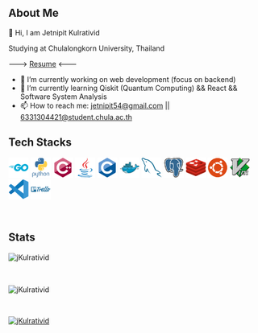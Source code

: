 <!--
**jKulrativid/jKulrativid** is a ✨ _special_ ✨ repository because its `README.md` (this file) appears on your GitHub profile.

Here are some ideas to get you started:

- 🔭 I’m currently working on ...
- 🌱 I’m currently learning ...
- 👯 I’m looking to collaborate on ...
- 🤔 I’m looking for help with ...
- 💬 Ask me about ...
- 📫 How to reach me: ...
- 😄 Pronouns: ...
- ⚡ Fun fact: ...
-->

## About Me

👋 Hi, I am Jetnipit Kulrativid

Studying at Chulalongkorn University, Thailand

---> [Resume](resume.pdf) <---
    
- 🔭 I’m currently working on web development (focus on backend)
- 🌱 I’m currently learning Qiskit (Quantum Computing) && React && Software System Analysis
- 📫 How to reach me: jetnipit54@gmail.com || 6331304421@student.chula.ac.th

## Tech Stacks
<p>
    <img src="https://github.com/devicons/devicon/blob/master/icons/go/go-original-wordmark.svg" alt="golang" width="40" height="40" />
    <img src="https://github.com/devicons/devicon/blob/master/icons/python/python-original-wordmark.svg" alt="python" width="40" height="40" />
    <img src="https://github.com/devicons/devicon/blob/master/icons/cplusplus/cplusplus-original.svg" alt="cplusplus" width="40" height="40" />
    <img src="https://github.com/devicons/devicon/blob/master/icons/java/java-original.svg" alt="java" width="40" height="40" />
    <img src="https://github.com/devicons/devicon/blob/master/icons/c/c-original.svg" alt="c" width="40" height="40" />
    <img src="https://github.com/devicons/devicon/blob/master/icons/docker/docker-original.svg" alt="docker" width="40" height="40" />
    <img src="https://github.com/devicons/devicon/blob/master/icons/mysql/mysql-original.svg" alt="mysql" width="40" height="40" />
    <img src="https://github.com/devicons/devicon/blob/master/icons/postgresql/postgresql-original.svg" alt="postgress" width="40" height="40" />
    <img src="https://github.com/devicons/devicon/blob/master/icons/redis/redis-original.svg" alt="redis" width="40" height="40" />
    <img src="https://github.com/devicons/devicon/blob/master/icons/ubuntu/ubuntu-plain.svg" alt="ubuntu" width="40" height="40" />
    <img src="https://github.com/devicons/devicon/blob/master/icons/vim/vim-original.svg" alt="vim" width="40" height="40" />
    <img src="https://github.com/devicons/devicon/blob/master/icons/vscode/vscode-original.svg" alt="vscode" width="40" height="40" />
    <img src="https://github.com/devicons/devicon/blob/master/icons/trello/trello-plain-wordmark.svg" alt="trello" width="40" height="40" />
</p>
<br>

## Stats
<p><img align="center" src="https://github-readme-stats.vercel.app/api?username=jKulrativid&show_icons=true&locale=en" alt="jKulrativid" /></p>
<br>

<p><img align="center" src="https://github-readme-streak-stats.herokuapp.com/?user=jKulrativid" alt="jKulrativid" /></p>
<br>

<p align="left"> <a href="https://github.com/ryo-ma/github-profile-trophy"><img src="https://github-profile-trophy.vercel.app/?username=jKulrativid" alt="jKulrativid" /></a> </p>
